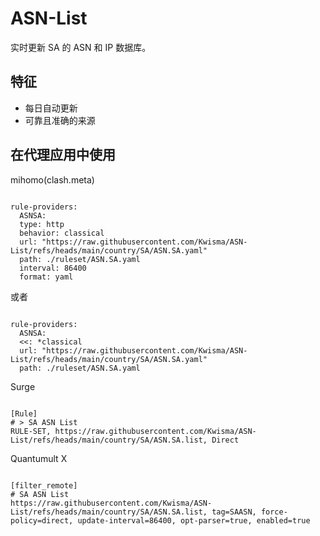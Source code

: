 
# ASN-List
    
实时更新 SA 的 ASN 和 IP 数据库。
    
## 特征
    
- 每日自动更新
- 可靠且准确的来源
    
## 在代理应用中使用
    
mihomo(clash.meta)
   
<pre><code class="language-javascript">
rule-providers:
  ASNSA:
  type: http
  behavior: classical
  url: "https://raw.githubusercontent.com/Kwisma/ASN-List/refs/heads/main/country/SA/ASN.SA.yaml"
  path: ./ruleset/ASN.SA.yaml
  interval: 86400
  format: yaml
</code></pre>

或者

<pre><code class="language-javascript">
rule-providers:
  ASNSA:
  <<: *classical
  url: "https://raw.githubusercontent.com/Kwisma/ASN-List/refs/heads/main/country/SA/ASN.SA.yaml"
  path: ./ruleset/ASN.SA.yaml
</code></pre>
    
Surge
    
<pre><code class="language-javascript">
[Rule]
# > SA ASN List
RULE-SET, https://raw.githubusercontent.com/Kwisma/ASN-List/refs/heads/main/country/SA/ASN.SA.list, Direct
</code></pre>
    
Quantumult X
    
<pre><code class="language-javascript">
[filter_remote]
# SA ASN List
https://raw.githubusercontent.com/Kwisma/ASN-List/refs/heads/main/country/SA/ASN.SA.list, tag=SAASN, force-policy=direct, update-interval=86400, opt-parser=true, enabled=true
</code></pre>
